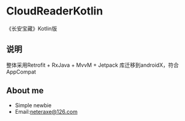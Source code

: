 ﻿# CloudReaderKotlin
《长安宝藏》Kotlin版

## 说明
整体采用Retrofit + RxJava + MvvM + Jetpack
库迁移到androidX，符合AppCompat

## About me
- Simple newbie
- Email:neteraxe@126.com
